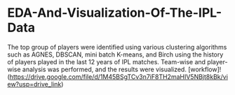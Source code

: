 # EDA-And-Visualization-Of-The-IPL-Data
The top group of players were identified using various clustering algorithms such as AGNES, DBSCAN, mini batch K-means, and Birch using the history of players played in the last 12 years of IPL matches. Team-wise and player-wise analysis was performed, and the results were visualized.
[workflow]!(https://drive.google.com/file/d/1M45BSgTCv3n7iF8TH2maHIV5NBjt8kBk/view?usp=drive_link)
